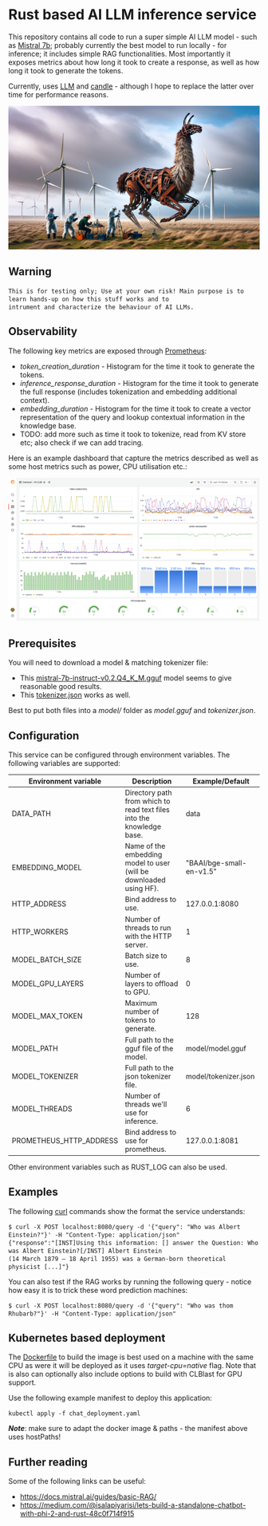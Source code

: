 
# Rust based AI LLM inference service

This repository contains all code to run a super simple AI LLM model - such as [Mistral 7b](https://mistral.ai/news/announcing-mistral-7b/); probably currently the 
best model to run locally - for inference; it includes simple RAG functionalities. Most importantly it exposes metrics 
about how long it took to create a response, as well as how long it took to generate the tokens.

Currently, uses [LLM](https://github.com/rustformers/llm) and [candle](https://github.com/huggingface/candle) - 
although I hope to replace the latter over time for performance reasons. 

![rusting llama being observed in mistral winds.](misc/inspecting_rusting_llama_in_mistral_wind.png)

## Warning

    This is for testing only; Use at your own risk! Main purpose is to learn hands-up on how this stuff works and to 
    intrument and characterize the behaviour of AI LLMs.

## Observability

The following key metrics are exposed through [Prometheus](https://prometheus.io/docs/practices/histograms/):

* *token_creation_duration* - Histogram for the time it took to generate the tokens.
* *inference_response_duration* - Histogram for the time it took to generate the full response (includes tokenization 
  and embedding additional context).
* *embedding_duration* - Histogram for the time it took to create a vector representation of the query and lookup 
  contextual information in the knowledge base.
* TODO: add more such as time it took to tokenize, read from KV store etc; also check if we can add tracing. 

Here is an example dashboard that capture the metrics described as well as some host metrics such as power, CPU
utilisation etc.:

![dashboard](misc/dashboard.png)

## Prerequisites

You will need to download a model & matching tokenizer file:

  * This [mistral-7b-instruct-v0.2.Q4_K_M.gguf](https://huggingface.co/TheBloke/Mistral-7B-Instruct-v0.2-GGUF/tree/main) 
    model seems to give reasonable good results.
  * This [tokenizer.json](https://huggingface.co/mistralai/Mistral-7B-v0.1/blob/main/tokenizer.json) works as well.

Best to put both files into a *model/* folder as *model.gguf* and *tokenizer.json*.

## Configuration

This service can be configured through environment variables. The following variables are supported:

| Environment variable    | Description                                                           | Example/Default          |
|-------------------------|-----------------------------------------------------------------------|--------------------------|
| DATA_PATH               | Directory path from which to read text files into the knowledge base. | data                     |
| EMBEDDING_MODEL         | Name of the embedding model to user (will be downloaded using HF).    | "BAAI/bge-small-en-v1.5" |
| HTTP_ADDRESS            | Bind address to use.                                                  | 127.0.0.1:8080           |
| HTTP_WORKERS            | Number of threads to run with the HTTP server.                        | 1                        |
| MODEL_BATCH_SIZE        | Batch size to use.                                                    | 8                        |
| MODEL_GPU_LAYERS        | Number of layers to offload to GPU.                                   | 0                        |
| MODEL_MAX_TOKEN         | Maximum number of tokens to generate.                                 | 128                      |
| MODEL_PATH              | Full path to the gguf file of the model.                              | model/model.gguf         |
| MODEL_TOKENIZER         | Full path to the json tokenizer file.                                 | model/tokenizer.json     |
| MODEL_THREADS           | Number of threads we'll use for inference.                            | 6                        |
| PROMETHEUS_HTTP_ADDRESS | Bind address to use for prometheus.                                   | 127.0.0.1:8081           |

Other environment variables such as RUST_LOG can also be used.

## Examples

The following [curl](https://curl.se/) commands show the format the service understands:

    $ curl -X POST localhost:8080/query -d '{"query": "Who was Albert Einstein?"}' -H "Content-Type: application/json"
    {"response":"[INST]Using this information: [] answer the Question: Who was Albert Einstein?[/INST] Albert Einstein 
    (14 March 1879 – 18 April 1955) was a German-born theoretical physicist [...]"}

You can also test if the RAG works by running the following query - notice how easy it is to trick these word 
prediction machines:

    $ curl -X POST localhost:8080/query -d '{"query": "Who was thom Rhubarb?"}' -H "Content-Type: application/json"

## Kubernetes based deployment

The [Dockerfile](Dockerfile) to build the image is best used on a machine with the same CPU as were it will be deployed 
as it uses *target-cpu=native* flag. Note that is also can optionally also include options to build with CLBlast for 
GPU support.

Use the following example manifest to deploy this application:

    kubectl apply -f chat_deployment.yaml

***Note***: make sure to adapt the docker image & paths - the manifest above uses hostPaths!

## Further reading

Some of the following links can be useful:

  * https://docs.mistral.ai/guides/basic-RAG/
  * https://medium.com/@isalapiyarisi/lets-build-a-standalone-chatbot-with-phi-2-and-rust-48c0f714f915

